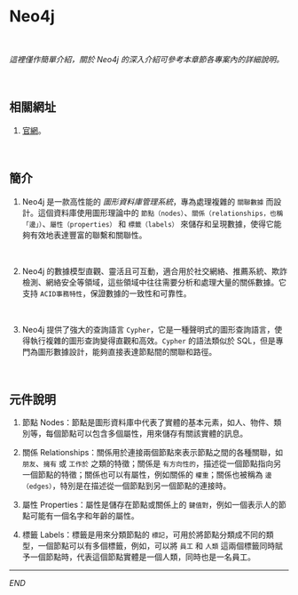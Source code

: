 # Neo4j

<br>

_這裡僅作簡單介紹，關於 Neo4j 的深入介紹可參考本章節各專案內的詳細說明。_

<br>

## 相關網址

1. [官網](https://neo4j.com/)。

<br>

## 簡介

1. Neo4j 是一款高性能的 _圖形資料庫管理系統_，專為處理複雜的 `關聯數據` 而設計。這個資料庫使用圖形理論中的 `節點（nodes）`、`關係（relationships，也稱「邊」）`、`屬性（properties）` 和 `標籤（labels）` 來儲存和呈現數據，使得它能夠有效地表達豐富的聯繫和關聯性。

<br>

2. Neo4j 的數據模型直觀、靈活且可互動，適合用於社交網絡、推薦系統、欺詐檢測、網絡安全等領域，這些領域中往往需要分析和處理大量的關係數據。它支持 `ACID事務特性`，保證數據的一致性和可靠性。

<br>

3. Neo4j 提供了強大的查詢語言 `Cypher`，它是一種聲明式的圖形查詢語言，使得執行複雜的圖形查詢變得直觀和高效。`Cypher` 的語法類似於 SQL，但是專門為圖形數據設計，能夠直接表達節點間的關聯和路徑。

<br>

## 元件說明

1. 節點 Nodes：節點是圖形資料庫中代表了實體的基本元素，如人、物件、類別等，每個節點可以包含多個屬性，用來儲存有關該實體的訊息。

2. 關係 Relationships：關係用於連接兩個節點來表示節點之間的各種關聯，如 `朋友`、`擁有` 或 `工作於` 之類的特徵；關係是 `有方向性的`，描述從一個節點指向另一個節點的特徵；關係也可以有屬性，例如關係的 `權重`；關係也被稱為 `邊（edges）`，特別是在描述從一個節點到另一個節點的連接時。

3. 屬性 Properties：屬性是儲存在節點或關係上的 `鍵值對`，例如一個表示人的節點可能有一個名字和年齡的屬性。

4. 標籤 Labels：標籤是用來分類節點的 `標記`，可用於將節點分類成不同的類型，一個節點可以有多個標籤，例如，可以將 `員工` 和 `人類` 這兩個標籤同時賦予一個節點時，代表這個節點實體是一個人類，同時也是一名員工。

___

_END_